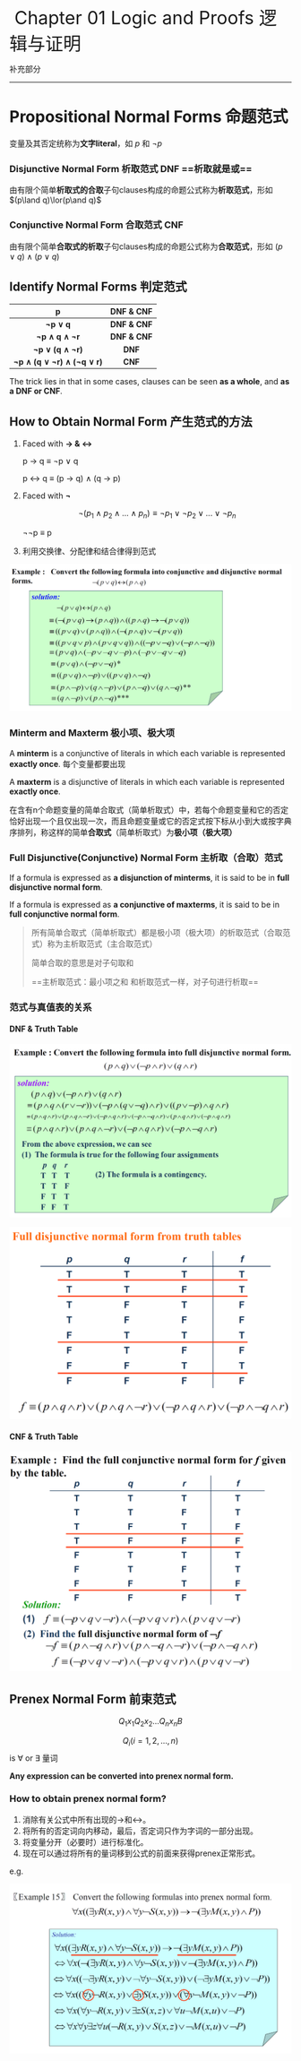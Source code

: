 <font size=6> Chapter 01 Logic and Proofs 逻辑与证明</font>

补充部分

------

# Propositional Normal Forms 命题范式

变量及其否定统称为**文字literal**，如 $p$ 和 $\neg p$

### Disjunctive Normal Form 析取范式 DNF ==析取就是或==

由有限个简单**析取式的合取**子句clauses构成的命题公式称为**析取范式**，形如 $(p\land q)\lor(p\and q)$

### Conjunctive Normal Form 合取范式 CNF

由有限个简单**合取式的析取**子句clauses构成的命题公式称为**合取范式**，形如 $(p \lor q) \land (p \lor q)$

## Identify Normal Forms 判定范式

|              p               | **DNF & CNF** |
| :--------------------------: | :-----------: |
|          **¬p ∨ q**          | **DNF & CNF** |
|       **¬p ∧ q ∧ ¬r**        | **DNF & CNF** |
|      **¬p ∨ (q ∧ ¬r)**       |    **DNF**    |
| **¬p ∧ (q ∨ ¬r) ∧ (¬q ∨ r)** |    **CNF**    |

The trick lies in that in some cases, clauses can be seen **as a whole**, and **as a DNF or CNF**.

## How to Obtain Normal Form 产生范式的方法

1. Faced with **→ & ↔**

   p → q ≡ ¬p ∨ q

   p ↔ q ≡ (p → q) ∧ (q → p)

2. Faced with **¬**

   $$\neg(p_1\wedge p_2\wedge...\wedge p_n)\equiv\neg p_1\vee\neg p_2\vee...\vee\neg p_n$$

   ¬¬p ≡ p

3. 利用交换律、分配律和结合律得到范式

![](img/CH01/010.png)

### Minterm and Maxterm 极小项、极大项

A **minterm** is a conjunctive of literals in which each variable is represented **exactly once**.  每个变量都要出现

A **maxterm** is a disjunctive of literals in which each variable is represented **exactly once**.

在含有n个命题变量的简单合取式（简单析取式）中，若每个命题变量和它的否定恰好出现一个且仅出现一次，而且命题变量或它的否定式按下标从小到大或按字典序排列，称这样的简单**合取式**（简单析取式）为**极小项（极大项）**

### Full Disjunctive(Conjunctive) Normal Form 主析取（合取）范式

If a formula is expressed as **a disjunction of minterms**, it is said to be in **full disjunctive normal form**.

If a formula is expressed as **a conjunctive of maxterms**, it is said to be in **full conjunctive normal form**.

> 所有简单合取式（简单析取式）都是极小项（极大项）的析取范式（合取范式）称为主析取范式（主合取范式）
>
> 简单合取的意思是对子句取和
>
> ==主析取范式：最小项之和       和析取范式一样，对子句进行析取==

### 范式与真值表的关系

 #### DNF & Truth Table

![](img/CH01/011.png)

![](img/CH01/012.png)

#### CNF & Truth Table

![](img/CH01/013.png)

## Prenex Normal Form 前束范式

$$Q_1x_1Q_2x_2...Q_nx_nB$$

$$Q_i(i = 1,2,...,n)$$ is ∀ or ∃ 量词

**Any expression can be converted into prenex normal form.**

### How to obtain prenex normal form?

1. 消除有关公式中所有出现的→和↔。
2. 将所有的否定词向内移动，最后，否定词只作为字词的一部分出现。
3. 将变量分开（必要时）进行标准化。
4. 现在可以通过将所有的量词移到公式的前面来获得prenex正常形式。

e.g.

![](img/CH01/014.png)

